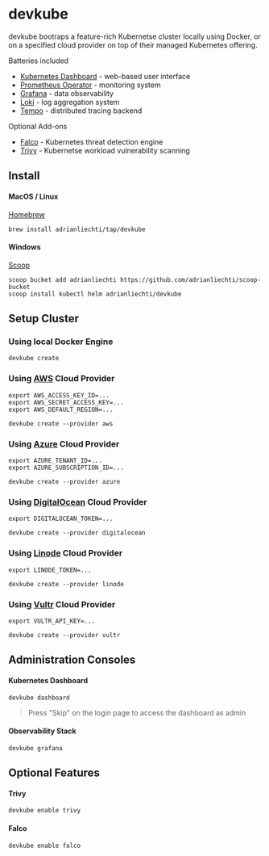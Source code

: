 # devkube

devkube bootraps a feature-rich Kubernetse cluster locally using Docker, or on a specified cloud provider on top of their managed Kubernetes offering.

Batteries included

- [Kubernetes Dashboard](https://kubernetes.io/docs/tasks/access-application-cluster/web-ui-dashboard/) - web-based user interface
- [Prometheus Operator](https://prometheus-operator.dev) - monitoring system
- [Grafana](https://grafana.com/grafana/) - data observability
- [Loki](https://grafana.com/oss/loki/) - log aggregation system
- [Tempo](https://grafana.com/oss/tempo/) - distributed tracing backend

Optional Add-ons

- [Falco](https://falco.org) - Kubernetes threat detection engine
- [Trivy](https://aquasecurity.github.io/trivy-operator/latest/) - Kubernetse workload vulnerability scanning


## Install

#### MacOS / Linux

[Homebrew](https://brew.sh)

```
brew install adrianliechti/tap/devkube
```

#### Windows

[Scoop](https://scoop.sh)

```shell
scoop bucket add adrianliechti https://github.com/adrianliechti/scoop-bucket
scoop install kubectl helm adrianliechti/devkube
```


## Setup Cluster

### Using local Docker Engine

```shell
devkube create
```

### Using [AWS](https://aws.amazon.com/eks/) Cloud Provider

```shell
export AWS_ACCESS_KEY_ID=...
export AWS_SECRET_ACCESS_KEY=...
export AWS_DEFAULT_REGION=...

devkube create --provider aws
```

### Using [Azure](https://azure.microsoft.com/en-us/services/kubernetes-service/) Cloud Provider

```shell
export AZURE_TENANT_ID=...
export AZURE_SUBSCRIPTION_ID=...

devkube create --provider azure
```

### Using [DigitalOcean](https://www.digitalocean.com/products/kubernetes) Cloud Provider

```shell
export DIGITALOCEAN_TOKEN=...

devkube create --provider digitalocean
```

### Using [Linode](https://www.linode.com/) Cloud Provider

```shell
export LINODE_TOKEN=...

devkube create --provider linode
```

### Using [Vultr](https://www.vultr.com/) Cloud Provider

```shell
export VULTR_API_KEY=...

devkube create --provider vultr
```

## Administration Consoles

#### Kubernetes Dashboard

```shell
devkube dashboard
```

> Press "Skip" on the login page to access the dashboard as admin

#### Observability Stack

```shell
devkube grafana
```


## Optional Features

#### Trivy

```shell
devkube enable trivy
```

#### Falco

```shell
devkube enable falco
```